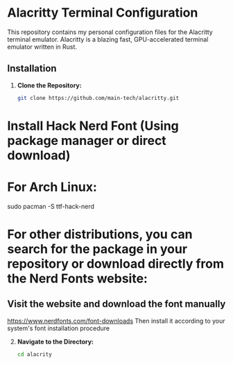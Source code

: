 # Alacritty Terminal Configuration

This repository contains my personal configuration files for the Alacritty terminal emulator. Alacritty is a blazing fast, GPU-accelerated terminal emulator written in Rust.

## Installation

1. **Clone the Repository:**
   ```bash
   git clone https://github.com/main-tech/alacritty.git
   ```
# Install Hack Nerd Font (Using package manager or direct download)
# For Arch Linux:
sudo pacman -S ttf-hack-nerd


# For other distributions, you can search for the package in your repository or download directly from the Nerd Fonts website:

## Visit the website and download the font manually
 https://www.nerdfonts.com/font-downloads
Then install it according to your system's font installation procedure

2. **Navigate to the Directory:**
   ```bash
   cd alacrity
   ```
